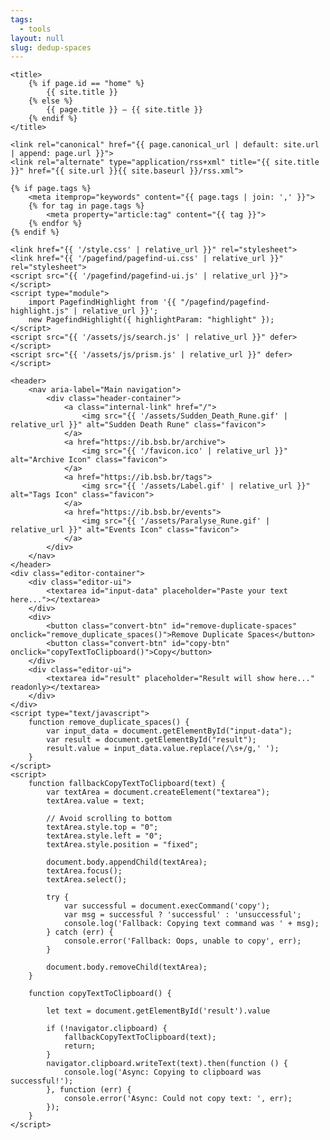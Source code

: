```yaml
---
tags:
  - tools
layout: null
slug: dedup-spaces
---
```


<head>
    <meta charset="UTF-8">
    <meta name="viewport" content="width=device-width, initial-scale=1.0">

    <title>
        {% if page.id == "home" %}
            {{ site.title }}
        {% else %}
            {{ page.title }} — {{ site.title }}
        {% endif %}
    </title>

    <link rel="canonical" href="{{ page.canonical_url | default: site.url | append: page.url }}">
    <link rel="alternate" type="application/rss+xml" title="{{ site.title }}" href="{{ site.url }}{{ site.baseurl }}/rss.xml">

    {% if page.tags %}
        <meta itemprop="keywords" content="{{ page.tags | join: ',' }}">
        {% for tag in page.tags %}
            <meta property="article:tag" content="{{ tag }}">
        {% endfor %}
    {% endif %}

    <link href="{{ '/style.css' | relative_url }}" rel="stylesheet">
    <link href="{{ '/pagefind/pagefind-ui.css' | relative_url }}" rel="stylesheet">
    <script src="{{ '/pagefind/pagefind-ui.js' | relative_url }}"></script>
    <script type="module">
        import PagefindHighlight from '{{ "/pagefind/pagefind-highlight.js" | relative_url }}';
        new PagefindHighlight({ highlightParam: "highlight" });
    </script>
    <script src="{{ '/assets/js/search.js' | relative_url }}" defer></script>
    <script src="{{ '/assets/js/prism.js' | relative_url }}" defer></script>
</head>

<body>
    <a class="search-input-block" id="search"></a>

    <header>
        <nav aria-label="Main navigation">
            <div class="header-container">
                <a class="internal-link" href="/">
                    <img src="{{ '/assets/Sudden_Death_Rune.gif' | relative_url }}" alt="Sudden Death Rune" class="favicon">
                </a>
                <a href="https://ib.bsb.br/archive">
                    <img src="{{ '/favicon.ico' | relative_url }}" alt="Archive Icon" class="favicon">
                </a>
                <a href="https://ib.bsb.br/tags">
                    <img src="{{ '/assets/Label.gif' | relative_url }}" alt="Tags Icon" class="favicon">
                </a>
                <a href="https://ib.bsb.br/events">
                    <img src="{{ '/assets/Paralyse_Rune.gif' | relative_url }}" alt="Events Icon" class="favicon">
                </a>
            </div>
        </nav>
    </header>
    <div class="editor-container">
        <div class="editor-ui">
            <textarea id="input-data" placeholder="Paste your text here..."></textarea>
        </div>
        <div>
            <button class="convert-btn" id="remove-duplicate-spaces" onclick="remove_duplicate_spaces()">Remove Duplicate Spaces</button>
            <button class="convert-btn" id="copy-btn" onclick="copyTextToClipboard()">Copy</button>
        </div>
        <div class="editor-ui">
            <textarea id="result" placeholder="Result will show here..." readonly></textarea>
        </div>
    </div>
    <script type="text/javascript">
        function remove_duplicate_spaces() {
            var input_data = document.getElementById("input-data");
            var result = document.getElementById("result");
            result.value = input_data.value.replace(/\s+/g,' ');
        }
    </script>
    <script>
        function fallbackCopyTextToClipboard(text) {
            var textArea = document.createElement("textarea");
            textArea.value = text;

            // Avoid scrolling to bottom
            textArea.style.top = "0";
            textArea.style.left = "0";
            textArea.style.position = "fixed";

            document.body.appendChild(textArea);
            textArea.focus();
            textArea.select();

            try {
                var successful = document.execCommand('copy');
                var msg = successful ? 'successful' : 'unsuccessful';
                console.log('Fallback: Copying text command was ' + msg);
            } catch (err) {
                console.error('Fallback: Oops, unable to copy', err);
            }

            document.body.removeChild(textArea);
        }

        function copyTextToClipboard() {
    
            let text = document.getElementById('result').value
        
            if (!navigator.clipboard) {
                fallbackCopyTextToClipboard(text);
                return;
            }
            navigator.clipboard.writeText(text).then(function () {
                console.log('Async: Copying to clipboard was successful!');
            }, function (err) {
                console.error('Async: Could not copy text: ', err);
            });
        }
    </script>
</body>
